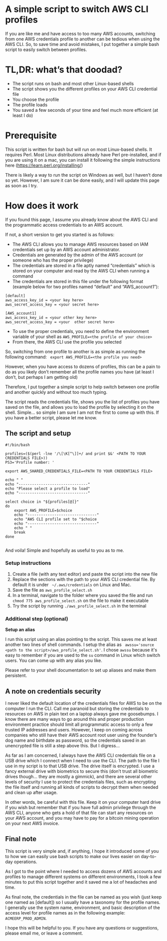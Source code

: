 # A simple script to switch AWS CLI profiles 


If you are like me and have access to too many AWS accounts, switching from one AWS credentials profile to another can be tedious when using the AWS CLI. So, to save time and avoid mistakes, I put together a simple bash script to easily switch between profiles.

# TL,DR: what’s that doodad?

-	The script runs on bash and most other Linux-based shells 
-	The script shows you the different profiles on your AWS CLI credential file 
-	You choose the profile 
-	The profile loads 
-	You saved a few seconds of your time and feel much more efficient (at least I do)



# Prerequisite

This script is written for bash but will run on most Linux-based shells. It requires Perl. Most Linux distributions already have Perl pre-installed, and if you are using it on a mac, you can install it following the simple instructions here (https://learn.perl.org/installing/) 

There is likely a way to run the script on Windows as well, but I haven’t done so yet. However, I am sure it can be done easily, and I will update this page as soon as I try.

# How does it work

If you found this page, I assume you already know about the AWS CLI and the programmatic access credentials to an AWS account. 

If not, a short version to get you started is as follows:

-	The AWS CLI allows you to manage AWS resources based on IAM credentials set up by an AWS account administrator.
-	Credentials are generated by the admin of the AWS account (or someone who has the proper privilege) 
-	The credentials are stored in a file aptly named “credentials” which is stored on your computer and read by the AWS CLI when running a command
-	The credentials are stored in this file under the following format (example below for two profiles named “default” and “AWS_account1”):
```
[default] 
aws_access_key_id = <your key here>
aws_secret_access_key = <your secret here>

[AWS_account1] 
aws_access_key_id = <your other key here>
aws_secret_access_key = <your  other secret here>

```
-	To use the proper credentials, you need to define the environment variable of your shell as `AWS_PROFILE=<the profile of your choice>`
-	From there, the AWS CLI use the profile you selected 

So, switching from one profile to another is as simple as running the following command:
` export AWS_PROFILE=<the profile you need>`

However, when you have access to dozens of profiles, this can be a pain to do as you likely don’t remember all the profile names you have (at least I don’t, but perhaps I am getting old)

Therefore, I put together a simple script to help switch between one profile and another quickly and without too much typing.

The script reads the credentials file, shows you the list of profiles you have saved on the file, and allows you to load the profile by selecting it on the shell. Simple… so simple I am sure I am not the first to come up with this. If you have a better script, please let me know. 


## The script and setup

```
#!/bin/bash

profiles=($(perl -lne '/\[\K[^\]]+/ and print $&' <PATH TO YOUR CREDENTIALS FILE>))
PS3='Profile number: '

export AWS_SHARED_CREDENTIALS_FILE=<PATH TO YOUR CREDENTIALS FILE>

echo " "
echo "-------------------------------"
echo "Please select a profile to load"
echo "-------------------------------"

select choice in "${profiles[@]}"
do
    export AWS_PROFILE=$choice
    echo "-------------------------------"
    echo "AWS CLI profile set to "$choice    
    echo "-------------------------------"
    echo " "
    break
done


```
And voila! Simple and hopefully as useful to you as to me. 

### Setup instructions

1.	Create a file (with any text editor) and paste the script into the new file
2.	Replace the <PATH TO YOUR CREDENTIALS FILE> sections with the path to your AWS CLI credential file. By default it is under ` ~/.aws/credentials` on Linux and Mac. 
3.	Save the file as `aws_profile_select.sh`
4.	In a terminal, navigate to the folder where you saved the file and run `chmod 775 aws_profile_select.sh`  on the file to make it executable
5.	Try the script  by running `./aws_profile_select.sh` in the terminal

### Additional step (optional)

**Setup an alias** 

I run this script using an alias pointing to the script. This saves me at least another two lines of shell commands. I setup the alias as ` awssu='source <path to the script>/aws_profile_select.sh'`.
I chose `awssu` because it's easy to remember if you are used to the `su` command in Linux which switch users. You can come up with any alias you like. 

Please refer to your shell documentation to set up aliases and make them persistent. 

## A note on credentials security

I never liked the default location of the credentials files for AWS to be on the computer I run the CLI. Call me paranoid but storing the credentials to resources on AWS in plain text on a laptop always gave me goosebumps. I know there are many ways to go around this and proper production environment practice should limit all programmatic access to only a few trusted IP addresses and users. However, I keep on coming across companies who still have their AWS account root user using the founder’s dog name and birthdate as password, so the credentials saved in an unencrypted file is still a step above this. But I digress…

As far as I am concerned, I always have the AWS CLI credentials file on a USB drive which I connect when I need to use the CLI. The path to the file I use in my script is to that USB drive. The drive itself is encrypted. I use a fancy external drive with biometrics to secure this (don’t trust all biometric drives though… they are mostly a gimmick), and there are several other levels of security I use to protect the credentials files, such as encrypting the file itself and running all kinds of scripts to decrypt them when needed and clean up after usage.

In other words, be careful with this file. Keep it on your computer hard drive if you wish but remember that if you have full admin privilege through the  AWS CLI,  anyone who gets a hold of that file can start any resources on your AWS account, and you may have to pay for a bitcoin mining operation on your next AWS invoice. 


## Final note
This script is very simple and, if anything, I hope it introduced some of you to how we can easily use bash scripts to make our lives easier on day-to-day operations. 

As I got to the point where I needed to access dozens of AWS accounts and profiles to manage different systems on different environments, I took a few minutes to put this script together and it saved me a lot of headaches and time.

As final note, the credentials in the file can be named as you wish (just keep one named as [default]) so I usually have a taxonomy for the profile names. I generally use the system name, environment, and basic description of the access level for profile names as in the following example:  `ACMEERP_PROD_ADMIN`. 

I hope this will be helpful to you. If you have any questions or suggestions, please email me, or leave a comment. 


 








